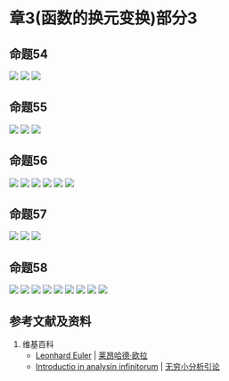 # 章3(函数的换元变换)部分3

## 命题54

![](/images/无穷级数/欧拉的无穷分析引论中典型的推演实验/章3部分3/54-1.jpg)
![](/images/无穷级数/欧拉的无穷分析引论中典型的推演实验/章3部分3/54-2.jpg)
![](/images/无穷级数/欧拉的无穷分析引论中典型的推演实验/章3部分3/54-3.jpg)

## 命题55

![](/images/无穷级数/欧拉的无穷分析引论中典型的推演实验/章3部分3/55-1.jpg)
![](/images/无穷级数/欧拉的无穷分析引论中典型的推演实验/章3部分3/55-2.jpg)
![](/images/无穷级数/欧拉的无穷分析引论中典型的推演实验/章3部分3/55-3.jpg)

## 命题56

![](/images/无穷级数/欧拉的无穷分析引论中典型的推演实验/章3部分3/56-1.jpg)
![](/images/无穷级数/欧拉的无穷分析引论中典型的推演实验/章3部分3/56-2.jpg)
![](/images/无穷级数/欧拉的无穷分析引论中典型的推演实验/章3部分3/56-3.jpg)
![](/images/无穷级数/欧拉的无穷分析引论中典型的推演实验/章3部分3/56-4.jpg)
![](/images/无穷级数/欧拉的无穷分析引论中典型的推演实验/章3部分3/56-5.jpg)
![](/images/无穷级数/欧拉的无穷分析引论中典型的推演实验/章3部分3/56-6.jpg)

## 命题57

![](/images/无穷级数/欧拉的无穷分析引论中典型的推演实验/章3部分3/57-1.jpg)
![](/images/无穷级数/欧拉的无穷分析引论中典型的推演实验/章3部分3/57-2.jpg)
![](/images/无穷级数/欧拉的无穷分析引论中典型的推演实验/章3部分3/57-3.jpg)

## 命题58

![](/images/无穷级数/欧拉的无穷分析引论中典型的推演实验/章3部分3/58-1.jpg)
![](/images/无穷级数/欧拉的无穷分析引论中典型的推演实验/章3部分3/58-2.jpg)
![](/images/无穷级数/欧拉的无穷分析引论中典型的推演实验/章3部分3/58-3.jpg)
![](/images/无穷级数/欧拉的无穷分析引论中典型的推演实验/章3部分3/58-4.jpg)
![](/images/无穷级数/欧拉的无穷分析引论中典型的推演实验/章3部分3/58-5.jpg)
![](/images/无穷级数/欧拉的无穷分析引论中典型的推演实验/章3部分3/58-6.jpg)
![](/images/无穷级数/欧拉的无穷分析引论中典型的推演实验/章3部分3/58-7.jpg)
![](/images/无穷级数/欧拉的无穷分析引论中典型的推演实验/章3部分3/58-8.jpg)
![](/images/无穷级数/欧拉的无穷分析引论中典型的推演实验/章3部分3/58-9.jpg)

## 参考文献及资料

1. 维基百科
	- [Leonhard Euler](https://en.wikipedia.org/wiki/Leonhard_Euler) | [莱昂哈德·欧拉](https://zh.wikipedia.org/wiki/%E8%90%8A%E6%98%82%E5%93%88%E5%BE%B7%C2%B7%E6%AD%90%E6%8B%89) 
	- [Introductio in analysin infinitorum](https://en.wikipedia.org/wiki/Introductio_in_analysin_infinitorum) | [无穷小分析引论](https://zh.wikipedia.org/wiki/%E6%97%A0%E7%A9%B7%E5%B0%8F%E5%88%86%E6%9E%90%E5%BC%95%E8%AE%BA) 




